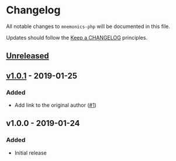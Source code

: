 # Changelog

All notable changes to `mnemonics-php` will be documented in this file.

Updates should follow the [Keep a CHANGELOG](https://keepachangelog.com) principles.

## [Unreleased]

## [v1.0.1] - 2019-01-25

### Added
- Add link to the original author ([#1](https://github.com/pxgamer/mnemonics-php/issues/1))

## v1.0.0 - 2019-01-24

### Added
- Initial release

[v1.0.1]: https://github.com/pxgamer/mnemonics-php/compare/v1.0.0...v1.0.1
[Unreleased]: https://github.com/pxgamer/mnemonics-php/compare/master...develop
